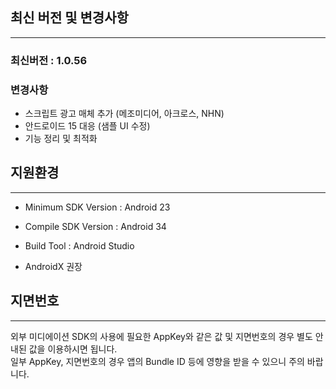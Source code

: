 ## 최신 버전 및 변경사항
---
### 최신버전 : 1.0.56

### 변경사항
- 스크립트 광고 매체 추가 (메조미디어, 아크로스, NHN)
- 안드로이드 15 대응 (샘플 UI 수정)
- 기능 정리 및 최적화

## 지원환경
---
- Minimum SDK Version : Android 23

- Compile SDK Version : Android 34

- Build Tool : Android Studio

- AndroidX 권장

## 지면번호
---
외부 미디에이션 SDK의 사용에 필요한 AppKey와 같은 값 및 지면번호의 경우 별도 안내된 값을 이용하시면 됩니다.   
일부 AppKey, 지면번호의 경우 앱의 Bundle ID 등에 영향을 받을 수 있으니 주의 바랍니다.

